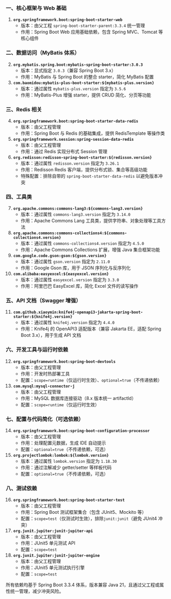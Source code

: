 ### 一、核心框架与 Web 基础

1. **`org.springframework.boot:spring-boot-starter-web`**
   * 版本：由父工程 `spring-boot-starter-parent:3.3.4` 统一管理
   * 作用：Spring Boot Web 应用基础依赖，包含 Spring MVC、Tomcat 等核心组件

### 二、数据访问（MyBatis 体系）

2. **`org.mybatis.spring.boot:mybatis-spring-boot-starter:3.0.3`**
   * 版本：显式指定 `3.0.3`（兼容 Spring Boot 3.x）
   * 作用：MyBatis 与 Spring Boot 的整合 starter，简化 MyBatis 配置
3. **`com.baomidou:mybatis-plus-boot-starter:${mybatis-plus.version}`**
   * 版本：通过属性 `mybatis-plus.version` 指定为 `3.5.6`
   * 作用：MyBatis-Plus 增强 starter，提供 CRUD 简化、分页等功能

### 三、Redis 相关

4. **`org.springframework.boot:spring-boot-starter-data-redis`**
   * 版本：由父工程管理
   * 作用：Spring Boot 与 Redis 的基础集成，提供 RedisTemplate 等操作类
5. **`org.springframework.session:spring-session-data-redis`**
   * 版本：由父工程管理
   * 作用：通过 Redis 实现分布式 Session 管理
6. **`org.redisson:redisson-spring-boot-starter:${redisson.version}`**
   * 版本：通过属性 `redisson.version` 指定为 `3.26.1`
   * 作用：Redisson Redis 客户端，提供分布式锁、集合等高级功能
   * 特殊配置：排除自带的 `spring-boot-starter-data-redis` 以避免版本冲突

### 四、工具类

7. **`org.apache.commons:commons-lang3:${commons-lang3.version}`**
   * 版本：通过属性 `commons-lang3.version` 指定为 `3.14.0`
   * 作用：Apache Commons Lang 工具类，提供字符串、对象处理等工具方法
8. **`org.apache.commons:commons-collections4:${commons-collections4.version}`**
   * 版本：通过属性 `commons-collections4.version` 指定为 `4.5.0`
   * 作用：Apache Commons Collections 扩展，增强 Java 集合框架功能
9. **`com.google.code.gson:gson:${gson.version}`**
   * 版本：通过属性 `gson.version` 指定为 `2.11.0`
   * 作用：Google Gson 库，用于 JSON 序列化与反序列化
10. **`com.alibaba:easyexcel:${easyexcel.version}`**
    * 版本：通过属性 `easyexcel.version` 指定为 `3.3.0`
    * 作用：阿里巴巴 EasyExcel 库，简化 Excel 文件的读写操作

### 五、API 文档（Swagger 增强）

11. **`com.github.xiaoymin:knife4j-openapi3-jakarta-spring-boot-starter:${knife4j.version}`**
    * 版本：通过属性 `knife4j.version` 指定为 `4.4.0`
    * 作用：Knife4j 的 OpenAPI3 适配版本（兼容 Jakarta EE，适配 Spring Boot 3.x），用于生成 API 文档

### 六、开发工具与运行时依赖

12. **`org.springframework.boot:spring-boot-devtools`**
    * 版本：由父工程管理
    * 作用：开发时热部署工具
    * 配置：`scope=runtime`（仅运行时生效）、`optional=true`（不传递依赖）
13. **`com.mysql:mysql-connector-j`**
    * 版本：由父工程管理
    * 作用：MySQL 数据库连接驱动（8.x 版本统一 artifactId）
    * 配置：`scope=runtime`（仅运行时生效）

### 七、配置与代码简化（可选依赖）

14. **`org.springframework.boot:spring-boot-configuration-processor`**
    * 版本：由父工程管理
    * 作用：处理配置元数据，生成 IDE 自动提示
    * 配置：`optional=true`（不传递依赖，可选）
15. **`org.projectlombok:lombok:${lombok.version}`**
    * 版本：通过属性 `lombok.version` 指定为 `1.18.30`
    * 作用：通过注解减少 getter/setter 等样板代码
    * 配置：`optional=true`（不传递依赖，可选）

### 八、测试依赖

16. **`org.springframework.boot:spring-boot-starter-test`**
    * 版本：由父工程管理
    * 作用：Spring Boot 测试框架集合（包含 JUnit5、Mockito 等）
    * 配置：`scope=test`（仅测试时生效），排除`junit:junit`（避免 JUnit4 冲突）
17. **`org.junit.jupiter:junit-jupiter-api`**
    * 版本：由父工程管理
    * 作用：JUnit5 单元测试 API
    * 配置：`scope=test`
18. **`org.junit.jupiter:junit-jupiter-engine`**
    * 版本：由父工程管理
    * 作用：JUnit5 单元测试执行引擎
    * 配置：`scope=test`

所有依赖均基于 Spring Boot 3.3.4 体系，版本兼容 Java 21，且通过父工程或属性统一管理，减少冲突风险。
